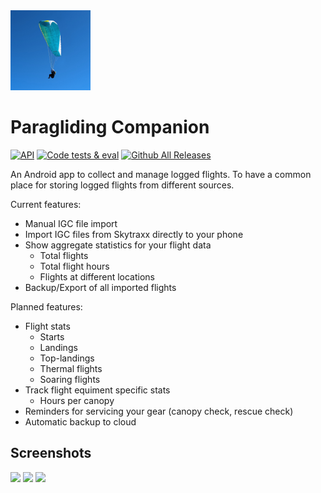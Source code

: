 <img src="https://raw.githubusercontent.com/d4rken/paragliding-companion/main/app/src/main/ic_launcher-playstore.png" width="128">


# Paragliding Companion

[![API](https://img.shields.io/badge/API-26%2B-brightgreen.svg?style=flat)](https://android-arsenal.com/api?level=26)
[![Code tests & eval](https://github.com/d4rken/paragliding-companion/actions/workflows/code-checks.yml/badge.svg)](https://github.com/d4rken/paragliding-companion/actions/workflows/code-checks.yml)
[![Github All Releases](https://img.shields.io/github/downloads/d4rken/paragliding-companion/total.svg)]()

An Android app to collect and manage logged flights. To have a common place for storing logged flights from different sources.

Current features:
* Manual IGC file import
* Import IGC files from Skytraxx directly to your phone
* Show aggregate statistics for your flight data
  * Total flights
  * Total flight hours
  * Flights at different locations
* Backup/Export of all imported flights

Planned features:
* Flight stats
  * Starts
  * Landings
  * Top-landings
  * Thermal flights
  * Soaring flights 
* Track flight equiment specific stats
  * Hours per canopy
* Reminders for servicing your gear (canopy check, rescue check)
* Automatic backup to cloud

## Screenshots

<img src="https://github.com/d4rken/paragliding-companion/assets/1439229/774c257e-9533-4a94-b351-4c5ecb839230" width="100">
<img src="https://github.com/d4rken/paragliding-companion/assets/1439229/5195d2d3-8216-4e50-b647-38d853eb7338" width="100">
<img src="https://github.com/d4rken/paragliding-companion/assets/1439229/1435fcf6-8275-4016-a655-79eb324f146f" width="100">
